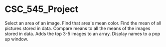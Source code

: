# CSC_545_Project
Select an area of an image. Find that area's mean color. Find the mean of all pictures stored in data. Compare means to all the means of the images stored in data. Adds the top 3-5 images to an array. Display names to a pop up window.